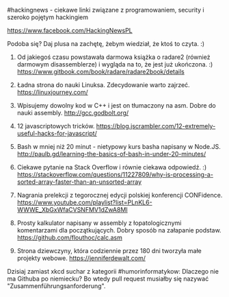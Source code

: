 #hackingnews - ciekawe linki związane z programowaniem, security i szeroko pojętym hackingiem

https://www.facebook.com/HackingNewsPL

Podoba się? Daj plusa na zachętę, żebym wiedział, że ktoś to czyta. :)


1. Od jakiegoś czasu powstawała darmowa książka o radare2 (również darmowym disassemblerze) i wygląda na to, że jest już ukończona. :)
https://www.gitbook.com/book/radare/radare2book/details

2. Ładna strona do nauki Linuksa. Zdecydowanie warto zajrzeć. 
https://linuxjourney.com/

3. Wpisujemy dowolny kod w C++ i jest on tłumaczony na asm. Dobre do nauki assembly.
http://gcc.godbolt.org/

4. 12 javascriptowych tricków.
https://blog.jscrambler.com/12-extremely-useful-hacks-for-javascript/

5. Bash w mniej niż 20 minut - nietypowy kurs basha napisany w Node.JS.
http://paulb.gd/learning-the-basics-of-bash-in-under-20-minutes/

6. Ciekawe pytanie na Stack Overflow i równie ciekawa odpowiedź. :)
https://stackoverflow.com/questions/11227809/why-is-processing-a-sorted-array-faster-than-an-unsorted-array

7. Nagrania prelekcji z tegorocznej edycji polskiej konferencji CONFidence.
https://www.youtube.com/playlist?list=PLnKL6-WWWE_XbGxWfaCVSNFMV1dZwA8MI

8. Prosty kalkulator napisany w assembly z łopatologicznymi komentarzami dla początkujących. Dobry sposób na załapanie podstaw. 
https://github.com/flouthoc/calc.asm

9. Strona dziewczyny, która codziennie przez 180 dni tworzyła małe projekty webowe. 
https://jenniferdewalt.com/


Dzisiaj zamiast xkcd suchar z kategorii #humorinformatykow:
Dlaczego nie ma Githuba po niemiecku?
Bo wtedy pull request musiałby się nazywać "Zusammenführungsanforderung".

